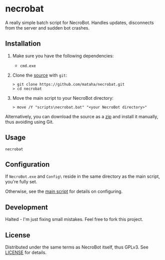 # necrobat

A really simple batch script for NecroBot. Handles updates, disconnects from
the server and sudden bot crashes.

## Installation

 1. Make sure you have the following dependencies:
    * `cmd.exe`

 2. Clone the [source] with `git`:
    ```batchfile
    > git clone https://github.com/mataha/necrobat.git
    > cd necrobat
    ```

[source]: https://github.com/mataha/necrobat.git

 3. Move the main script to your NecroBot directory:
    ```batchfile
    > move /Y "scripts\necrobat.bat" "<your NecroBot directory>"
    ```

Alternatively, you can download the source as a [zip] and install it manually,
thus avoiding using Git.

[zip]: https://github.com/mataha/necrobat/archive/master.zip

## Usage

```batchfile
necrobat
```
    
## Configuration 

If `NecroBot.exe` and `Config\` reside in the same directory as the main
script, you're fully set.

Otherwise, see the [main script](scripts/necrobat.bat) for details
on configuring.

## Development

Halted - I'm just fixing small mistakes. Feel free to fork this project.

## License

Distributed under the same terms as NecroBot itself, thus GPLv3.
See [LICENSE](LICENSE.txt) for details.
